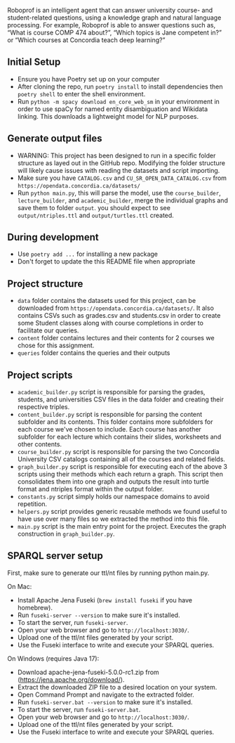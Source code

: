 Roboprof is an intelligent agent that can answer university course- and student-related questions, using a knowledge graph and natural language processing.
For example, Roboprof is able to answer questions such as, “What is course COMP 474 about?”, “Which topics is Jane competent in?” or “Which courses at Concordia teach deep learning?”

## Initial Setup
- Ensure you have Poetry set up on your computer
- After cloning the repo, run `poetry install` to install dependencies then `poetry shell` to enter the shell environment.
- Run `python -m spacy download en_core_web_sm` in your environment in order to use spaCy for named entity disambiguation and Wikidata linking. This downloads a lightweight model for NLP purposes.

## Generate output files
- WARNING: This project has been designed to run in a specific folder structure as layed out in the GitHub repo. Modifying the folder structure will likely cause issues with reading the datasets and script importing.
- Make sure you have `CATALOG.csv` and `CU_SR_OPEN_DATA_CATALOG.csv` from `https://opendata.concordia.ca/datasets/`
- Run `python main.py`, this will parse the model, use the `course_builder`, `lecture_builder`, and `academic_builder`, merge the individual graphs and save them to folder `output`. you should expect to see `output/ntriples.ttl` and `output/turtles.ttl` created.

## During development
- Use `poetry add ...` for installing a new package
- Don't forget to update the this README file when appropriate

## Project structure
- `data` folder contains the datasets used for this project, can be downloaded from `https://opendata.concordia.ca/datasets/`. It also contains CSVs such as grades.csv and students.csv in order to create some Student classes along with course completions in order to facilitate our queries.
- `content` folder contains lectures and their contents for 2 courses we chose for this assignment.
- `queries` folder contains the queries and their outputs

## Project scripts
- `academic_builder.py` script is responsible for parsing the grades, students, and universities CSV files in the data folder and creating their respective triples.
- `content_builder.py` script is responsible for parsing the content subfolder and its contents. This folder contains more subfolders for each course we've chosen to include. Each course has another subfolder for each lecture which contains their slides, worksheets and other contents.
- `course_builder.py` script is responsible for parsing the two Concordia University CSV catalogs containing all of the courses and related fields.
- `graph_builder.py` script is responsible for executing each of the above 3 scripts using their methods which each return a graph. This script then consolidates them into one graph and outputs the result into turtle format and ntriples format within the output folder.
- `constants.py` script simply holds our namespace domains to avoid repetition.
- `helpers.py` script provides generic reusable methods we found useful to have use over many files so we extracted the method into this file.
- `main.py` script is the main entry point for the project. Executes the graph construction in `graph_builder.py`.

## SPARQL server setup
First, make sure to generate our ttl/nt files by running python main.py.

On Mac:
- Install Apache Jena Fuseki (`brew install fuseki` if you have homebrew).
- Run `fuseki-server --version` to make sure it's installed.
- To start the server, run `fuseki-server`.
- Open your web browser and go to `http://localhost:3030/`.
- Upload one of the ttl/nt files generated by your script.
- Use the Fuseki interface to write and execute your SPARQL queries.

On Windows (requires Java 17):
- Download apache-jena-fuseki-5.0.0-rc1.zip from (https://jena.apache.org/download/).
- Extract the downloaded ZIP file to a desired location on your system.
- Open Command Prompt and navigate to the extracted folder.
- Run `fuseki-server.bat --version` to make sure it's installed.
- To start the server, run `fuseki-server.bat`.
- Open your web browser and go to `http://localhost:3030/`.
- Upload one of the ttl/nt files generated by your script.
- Use the Fuseki interface to write and execute your SPARQL queries.